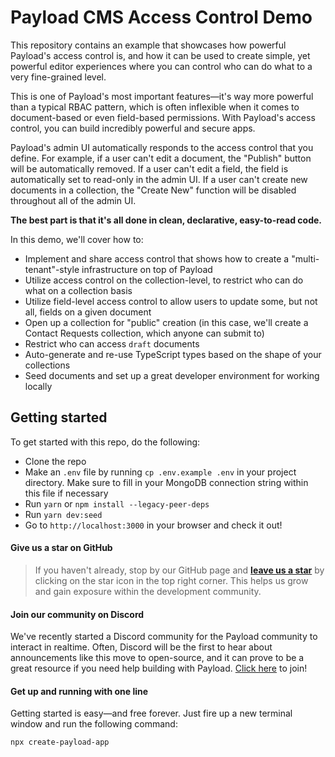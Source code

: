 # Payload CMS Access Control Demo

This repository contains an example that showcases how powerful Payload's access control is, and how it can be used to create simple, yet powerful editor experiences where you can control who can do what to a very fine-grained level. 

This is one of Payload's most important features—it's way more powerful than a typical RBAC pattern, which is often inflexible when it comes to document-based or even field-based permissions. With Payload's access control, you can build incredibly powerful and secure apps.

Payload's admin UI automatically responds to the access control that you define. For example, if a user can't edit a document, the "Publish" button will be automatically removed. If a user can't edit a field, the field is automatically set to read-only in the admin UI. If a user can't create new documents in a collection, the "Create New" function will be disabled throughout all of the admin UI.

**The best part is that it's all done in clean, declarative, easy-to-read code.**

In this demo, we'll cover how to:

- Implement and share access control that shows how to create a "multi-tenant"-style infrastructure on top of Payload
- Utilize access control on the collection-level, to restrict who can do what on a collection basis
- Utilize field-level access control to allow users to update some, but not all, fields on a given document
- Open up a collection for "public" creation (in this case, we'll create a Contact Requests collection, which anyone can submit to)
- Restrict who can access `draft` documents
- Auto-generate and re-use TypeScript types based on the shape of your collections
- Seed documents and set up a great developer environment for working locally

## Getting started

To get started with this repo, do the following:

- Clone the repo
- Make an `.env` file by running `cp .env.example .env` in your project directory. Make sure to fill in your MongoDB connection string within this file if necessary
- Run `yarn` or `npm install --legacy-peer-deps`
- Run `yarn dev:seed`
- Go to `http://localhost:3000` in your browser and check it out!

#### Give us a star on GitHub

> If you haven't already, stop by our GitHub page and [**leave us a star**](https://github.com/payloadcms/payload) by clicking on the star icon in the top right corner. This helps us grow and gain exposure within the development community.

#### Join our community on Discord

We've recently started a Discord community for the Payload community to interact in realtime. Often, Discord will be the first to hear about announcements like this move to open-source, and it can prove to be a great resource if you need help building with Payload. [Click here](https://discord.com/invite/r6sCXqVk3v) to join!

#### Get up and running with one line

Getting started is easy—and free forever. Just fire up a new terminal window and run the following command:

```
npx create-payload-app
```
